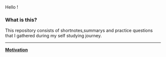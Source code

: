 Hello ! 

### What is this?

This repository consists of shortnotes,summarys and practice questions that I gathered during my self studying journey.

---

[**Motivation**](https://www.youtube.com/watch?v=IMMDPzECrf0)
 
